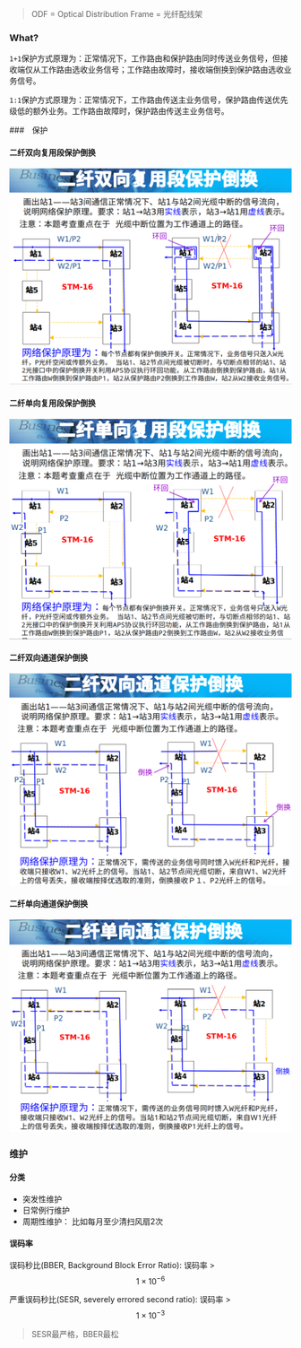 > ODF = Optical Distribution Frame = 光纤配线架

### What?
`1+1`保护方式原理为：正常情况下，工作路由和保护路由同时传送业务信号，但接收端仅从工作路由选收业务信号；工作路由故障时，接收端倒换到保护路由选收业务信号。

`1:1`保护方式原理为：正常情况下，工作路由传送主业务信号，保护路由传送优先级低的额外业务。工作路由故障时，保护路由传送主业务信号。

###　保护

#### 二纤双向复用段保护倒换

![](/assets/二纤双向复用段保护.png)


#### 二纤单向复用段保护倒换

![](/assets/二纤单向复用段保护.png)

#### 二纤双向通道保护倒换

![](/assets/二纤双向通道保护.png)

#### 二纤单向通道保护倒换

![](/assets/二纤单向通道保护.png)

### 维护

#### 分类
* 突发性维护
* 日常例行维护
* 周期性维护： 比如每月至少清扫风扇2次

#### 误码率

误码秒比(BBER, Background Block Error Ratio): 误码率 > $$1 \times 10^{-6}$$

严重误码秒比(SESR, severely errored second ratio): 误码率 > $$1 \times 10^{-3}$$

> SESR最严格，BBER最松
